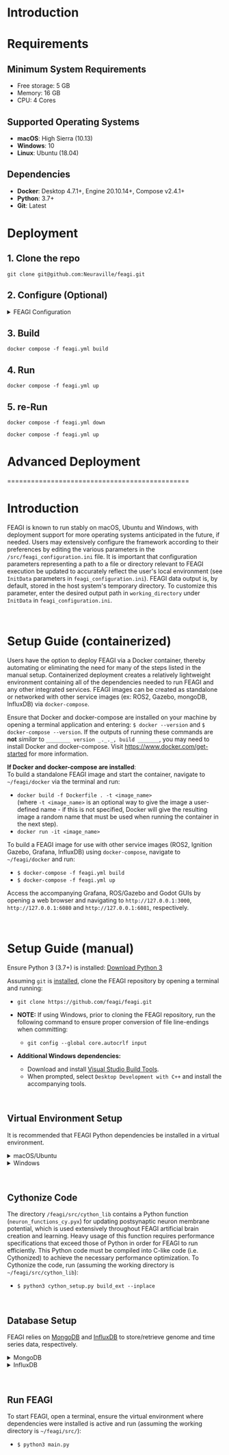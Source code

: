 
# Introduction



# Requirements
## Minimum System Requirements
* Free storage:  5 GB
* Memory:        16 GB
* CPU:           4 Cores

## Supported Operating Systems
* **macOS**: High Sierra (10.13)
* **Windows**: 10
* **Linux**: Ubuntu (18.04)

## Dependencies
* **Docker**: Desktop 4.7.1+, Engine 20.10.14+, Compose v2.4.1+
* **Python**: 3.7+
* **Git**:    Latest


# Deployment
## 1. Clone the repo
    git clone git@github.com:Neuraville/feagi.git

## 2. Configure (Optional)
<details>
<summary>FEAGI Configuration</summary>
Many of the environmental variables can be configured to enable FEAGI to have system adaptation flexibility. 

### Port mapping
Port mapping is done in two different files:
* /src/feagi_configruation.ini
* /docker/feagi.yml

feagi_configuration defines lower-level port mapping for FEAGI independent of the docker containers influence.
feagi.yml defines the port mapping as a wrapper above the FEAGI internal settings and would be the first place to make adjustments if there is a port conflict on the system.

### Volume mapping
Volume mapping is used as part of the .yml container deployment recipes to help you overwrite files where the most notable one is the genome. Depending on the application, the volume mapping needs to be place under the proper section withing the .yml file.
    
Default mapping shipped with FEAGI:

```
feagi:
    volumes:
  - ../src/evo/static_genome.py:/opt/source-code/feagi/src/evo/static_genome.py
  - ../src/feagi_configuration.ini:/opt/source-code/feagi/src/feagi_configuration.ini
```


Mapping example to load custom genome and custom environment:
```
 ros-gazebo:
    volumes:
      - /your/local/path/smart-car/simulation/freenove_smart_car.sdf:/opt/source-code/freenove_4wd_car_description/models/sdf/freenove_smart_car.sdf
      - /your/local/path/smart-car/simulation/meshes:/opt/source-code/freenove_4wd_car_description/models/sdf/meshes  
 
 
feagi:
    volumes:
  - /your/local/path/smart-car/genome/custom_genome.py:/opt/source-code/feagi/src/evo/static_genome.py
  - ../src/feagi_configuration.ini:/opt/source-code/feagi/src/feagi_configuration.ini
```

</details>

## 3. Build
`
docker compose -f feagi.yml build
`

## 4. Run
`
docker compose -f feagi.yml up
`

## 5. re-Run
`
docker compose -f feagi.yml down
`

`
docker compose -f feagi.yml up
`



# Advanced Deployment



==============================================

# **Introduction**
FEAGI is known to run stably on macOS, Ubuntu and Windows, with deployment support for more operating systems anticipated in the future, if needed. Users may extensively configure the framework according to their preferences by editing the various parameters in the `/src/feagi_configuration.ini` file. It is important that configuration parameters representing a path to a file or directory relevant to FEAGI execution be updated to accurately reflect the user's local environment (see `InitData` parameters in `feagi_configuration.ini`). FEAGI data output is, by default, stored in the host system's temporary directory. To customize this parameter, enter the desired output path in `working_directory` under `InitData` in `feagi_configuration.ini`.

&nbsp;
# **Setup Guide (containerized)**
Users have the option to deploy FEAGI via a Docker container, thereby automating or eliminating the need for many of the steps listed in the manual setup. Containerized deployment creates a relatively lightweight environment containing all of the dependencies needed to run FEAGI and any other integrated services. FEAGI images can be created as standalone or networked with other service images (ex: ROS2, Gazebo, mongoDB, InfluxDB) via `docker-compose`. 

Ensure that Docker and docker-compose are installed on your machine by opening a terminal application and entering: `$ docker --version` and `$ docker-compose --version`. If the outputs of running these commands are **not** _similar_ to `________ version _._._, build _______`, you may need to install Docker and docker-compose. Visit https://www.docker.com/get-started for more information.

**If Docker and docker-compose are installed**:    
To build a standalone FEAGI image and start the container, navigate to `~/feagi/docker` via the terminal and run:
* `docker build -f Dockerfile . -t <image_name>`    
(where `-t <image_name>` is an optional way to give the image a user-defined name - if this is not specified, Docker will give the resulting image a random name that must be used when running the container in the next step).
* `docker run -it <image_name>`

To build a FEAGI image for use with other service images (ROS2, Ignition Gazebo, Grafana, InfluxDB) using `docker-compose`, navigate to `~/feagi/docker` and run:
* `$ docker-compose -f feagi.yml build`   
* `$ docker-compose -f feagi.yml up`

Access the accompanying Grafana, ROS/Gazebo and Godot GUIs by opening a web browser and navigating to `http://127.0.0.1:3000`, `http://127.0.0.1:6080` and `http://127.0.0.1:6081`, respectively.

&nbsp;
# **Setup Guide (manual)**    
Ensure Python 3 (3.7+) is installed: [Download Python 3](https://www.python.org/downloads/)

Assuming `git` is [installed](https://git-scm.com/book/en/v2/Getting-Started-Installing-Git), clone the FEAGI repository by opening a terminal and running:
* `git clone https://github.com/feagi/feagi.git`
* **NOTE:** If using Windows, prior to cloning the FEAGI repository, run the following command to ensure proper conversion of file line-endings when committing:
  * `git config --global core.autocrlf input`

* **Additional Windows dependencies:**    
  * Download and install [Visual Studio Build Tools](https://visualstudio.microsoft.com/downloads/).
  * When prompted, select `Desktop Development with C++` and install the accompanying tools.

&nbsp;
## **Virtual Environment Setup**
It is recommended that FEAGI Python dependencies be installed in a virtual environment. 

<details>
  <summary>macOS/Ubuntu</summary>

To create a virtual environment in either Ubuntu or macOS (assuming Python 3 and `virtualenv` are installed), open a terminal and enter (`environment_name` is the desired environment name):

* `$ virtualenv -p /usr/bin/python3 environment_name`

To activate the newly-created virtual environment, run (if successful, environment name should appear in parentheses next to terminal command prompt): 
* `$ source ./<environment_name>/bin/activate`

Install the FEAGI Python dependencies in the active virtual environment (assuming the working directory is `~/feagi/`): 
* `$ pip3 install -r requirements.txt`
</details>

<details>
  <summary>Windows</summary>

To create a virtual environment in Windows (assuming `virtualenv` is installed), open a terminal, navigate to `~\feagi\` and run (`environment_name` is the desired environment name):    

* `$ virtualenv environment_name`

Activate the newly-created virtual environment by running:
* `$ .\environment_name\Scripts\activate`

Install the Python dependencies:
* `$ pip3 install -r requirements.txt`
</details>

&nbsp;
## **Cythonize Code**
  The directory `/feagi/src/cython_lib` contains a Python function (`neuron_functions_cy.pyx`) for updating postsynaptic neuron membrane potential, which is used extensively throughout FEAGI artificial brain creation and learning. Heavy usage of this function requires performance specifications that exceed those of Python in order for FEAGI to run efficiently. This Python code must be compiled into C-like code (i.e. Cythonized) to achieve the necessary performance optimization. To Cythonize the code, run (assuming the working directory is `~/feagi/src/cython_lib`): 
  * `$ python3 cython_setup.py build_ext --inplace`

&nbsp;
## **Database Setup**
FEAGI relies on [MongoDB](https://www.mongodb.com/) and [InfluxDB](https://www.influxdata.com/) to store/retrieve genome and time series data, respectively.

<details>
  <summary>MongoDB</summary>     

### **macOS**    
Installation of MongoDB using a package manager such as [Homebrew](https://brew.sh/#install) is recommended. Visit [Install MongoDB on Mac](https://docs.mongodb.com/manual/tutorial/install-mongodb-on-os-x/) for more detailed installation and configuration instructions. Open a terminal and follow these steps:    

Download official MongoDB formula: 
* `$ brew tap mongodb/brew`

Install the (currently) latest version of MongoDB: 
* `$ brew install mongodb-community@4.4`

Start MongoDB as a macOS service: 
* `$ brew services start mongodb-community@4.4`

Confirm MongoDB service has started: 
* `$ brew services list`

&nbsp;
### **Ubuntu**
The current stable release of MongoDB (4.4) only supports 64-bit versions of Ubuntu platforms and can be installed via the `apt` package manager. **Note**: The MongoDB package provided by Ubuntu is not official and causes conflicts when installed concurrently with the official version. Visit [Install MongoDB on Linux](https://docs.mongodb.com/manual/tutorial/install-mongodb-on-ubuntu/) for more detailed installation and configuration options.

Import the public GPG key (this operation should respond with `OK`): 
* `$ wget -qO - https://www.mongodb.org/static/pgp/server-4.4.asc | apt-key add -`

Create a list file for MongoDB: 
* `$ echo "deb [ arch=amd64,arm64 ] https://repo.mongodb.org/apt/ubuntu bionic/mongodb-org/4.4 multiverse" | sudo tee /etc/apt/sources.list.d/mongodb-org-4.4.list`

Reload the local package database: 
* `$ sudo apt-get update`

Install MongoDB packages: 
* `$ sudo apt-get install -y mongodb-org`

Start MongoDB (via `systemd`): 
* `$ sudo systemctl start mongod`

Verify that MongoDB is running: 
* `$ sudo systemctl status mongod`

Enable startup following system reboot: 
* `$ sudo systemctl enable mongod`

&nbsp;
### **Windows**
To install and configure MongoDB in a Windows environment, view the [installation instructions](https://docs.mongodb.com/manual/tutorial/install-mongodb-on-windows/#install-mongodb-community-edition).
</details>

<details>
  <summary>InfluxDB</summary>

### **macOS**  
As with MongoDB, installation of InfluxDB via Homebrew is recommended. More detailed installation and configuration instructions are available at [Install InfluxDB](https://docs.influxdata.com/influxdb/v1.8/introduction/install/).

Install InfluxDB: 
* `$ brew install influxdb`

Launch InfluxDB: 
* `$ influxd -config /usr/local/etc/influxdb.conf`

&nbsp;
### **Ubuntu**
Import the public GPG key: 
* `$ wget -qO- https://repos.influxdata.com/influxdb.key | sudo apt-key add -`

Get Ubuntu distribution info:
* `$ source /etc/lsb-release`

Add the InfluxDB repository: 
* `$ echo "deb https://repos.influxdata.com/${DISTRIB_ID,,} ${DISTRIB_CODENAME} stable" | sudo tee /etc/apt/sources.list.d/influxdb.list`

Update the local package database: 
* `$ sudo apt-get update`

Install InfluxDB: 
* `$ sudo apt-get install influxdb`

Start InfluxDB (via `systemd`): 
* `$ sudo systemctl unmask influxdb.service && sudo systemctl start influxdb`

&nbsp;
### **Windows**   
Visit https://portal.influxdata.com/downloads/ and select `Windows Binaries (64-bit)` in the platform dropdown, then run the generated command (found below the platform dropdown) using PowerShell.
</details>

&nbsp;
## **Run FEAGI**
To start FEAGI, open a terminal, ensure the virtual environment where dependencies were installed is active and run (assuming the working directory is `~/feagi/src/`): 
* `$ python3 main.py`
